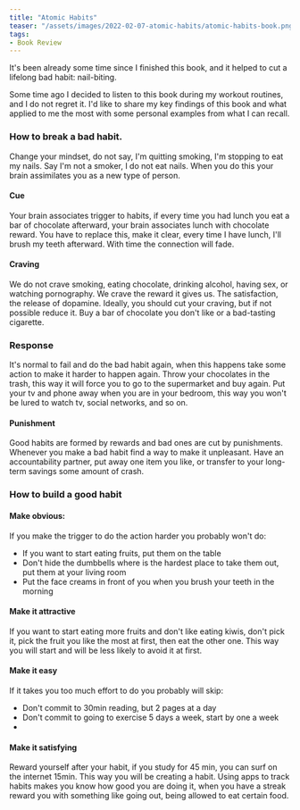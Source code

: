```yaml
---
title: "Atomic Habits"
teaser: "/assets/images/2022-02-07-atomic-habits/atomic-habits-book.png"
tags:
- Book Review
---
```

It's been already some time since I finished this book, and it helped to cut a lifelong bad habit: nail-biting.

Some time ago I decided to listen to this book during my workout routines, and I do not regret it. I'd like to share my key findings of this book and what applied to me the most with some personal examples from what I can recall.

### How to break a bad habit.

Change your mindset, do not say, I'm quitting smoking, I'm stopping to eat my nails. Say I'm not a smoker, I do not eat nails. When you do this your brain assimilates you as a new type of person.

#### Cue
Your brain associates trigger to habits, if every time you had lunch you eat a bar of chocolate afterward, your brain associates lunch with chocolate reward. You have to replace this, make it clear, every time I have lunch, I'll brush my teeth afterward. With time the connection will fade.

#### Craving
We do not crave smoking, eating chocolate, drinking alcohol, having sex, or watching pornography. We crave the reward it gives us. The satisfaction, the release of dopamine. Ideally, you should cut your craving, but if not possible reduce it. Buy a bar of chocolate you don't like or a bad-tasting cigarette.

### Response
It's normal to fail and do the bad habit again, when this happens take some action to make it harder to happen again. Throw your chocolates in the trash, this way it will force you to go to the supermarket and buy again. Put your tv and phone away when you are in your bedroom, this way you won't be lured to watch tv, social networks, and so on.

#### Punishment
Good habits are formed by rewards and bad ones are cut by punishments. Whenever you make a bad habit find a way to make it unpleasant. Have an accountability partner, put away one item you like, or transfer to your long-term savings some amount of crash.

### How to build a good habit

#### Make obvious:
If you make the trigger to do the action harder you probably won't do:
- If you want to start eating fruits, put them on the table
- Don't hide the dumbbells where is the hardest place to take them out, put them at your living room
- Put the face creams in front of you when you brush your teeth in the morning

#### Make it attractive
If you want to start eating more fruits and don't like eating kiwis, don't pick it, pick the fruit you like the most at first, then eat the other one. This way you will start and will be less likely to avoid it at first.

#### Make it easy
If it takes you too much effort to do you probably will skip:
- Don't commit to 30min reading, but 2 pages at a day
- Don't commit to going to exercise 5 days a week, start by one a week
-
#### Make it satisfying
Reward yourself after your habit, if you study for 45 min, you can surf on the internet 15min. This way you will be creating a habit.
Using apps to track habits makes you know how good you are doing it, when you have a streak reward you with something like going out, being allowed to eat certain food.
